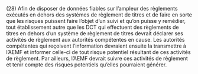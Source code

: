 (28) Afin de disposer de données fiables sur l’ampleur des règlements exécutés en dehors des systèmes de règlement de titres et de faire en sorte que les risques puissent faire l’objet d’un suivi et qu’on puisse y remédier, tout établissement autre que les DCT qui effectuent des règlements de titres en dehors d’un système de règlement de titres devrait déclarer ses activités de règlement aux autorités compétentes en cause. Les autorités compétentes qui reçoivent l’information devraient ensuite la transmettre à l’AEMF et informer celle-ci de tout risque potentiel résultant de ces activités de règlement. Par ailleurs, l’AEMF devrait suivre ces activités de règlement et tenir compte des risques potentiels qu’elles pourraient générer.